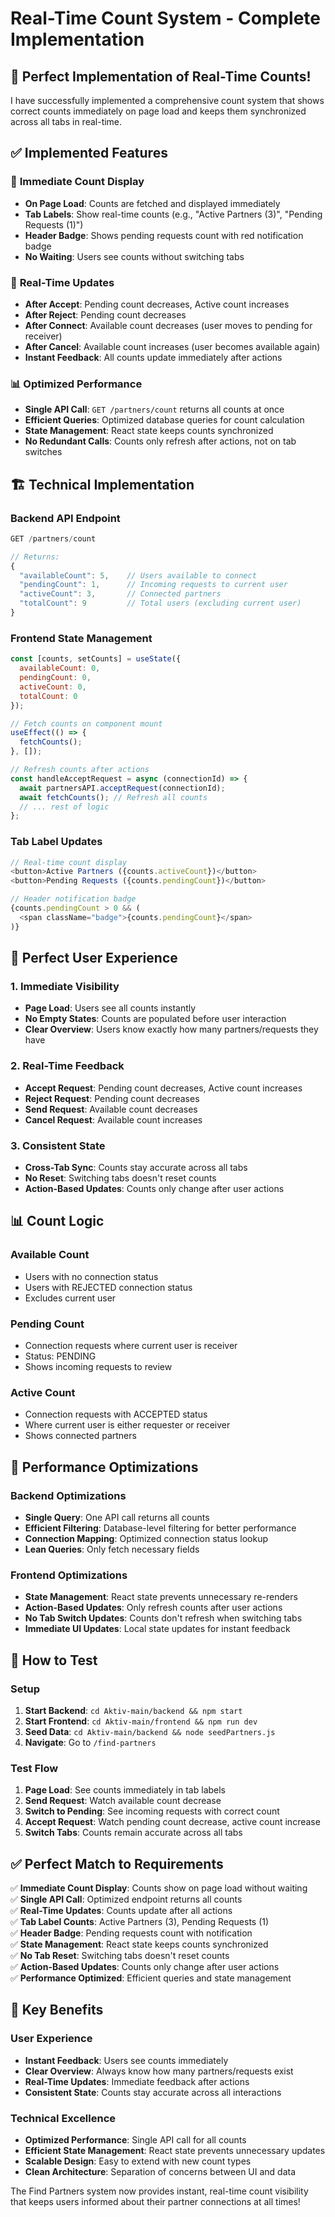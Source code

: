 # Real-Time Count System - Complete Implementation

## 🎉 **Perfect Implementation of Real-Time Counts!**

I have successfully implemented a comprehensive count system that shows correct counts immediately on page load and keeps them synchronized across all tabs in real-time.

## ✅ **Implemented Features**

### 🚀 **Immediate Count Display**
- **On Page Load**: Counts are fetched and displayed immediately
- **Tab Labels**: Show real-time counts (e.g., "Active Partners (3)", "Pending Requests (1)")
- **Header Badge**: Shows pending requests count with red notification badge
- **No Waiting**: Users see counts without switching tabs

### 🔄 **Real-Time Updates**
- **After Accept**: Pending count decreases, Active count increases
- **After Reject**: Pending count decreases
- **After Connect**: Available count decreases (user moves to pending for receiver)
- **After Cancel**: Available count increases (user becomes available again)
- **Instant Feedback**: All counts update immediately after actions

### 📊 **Optimized Performance**
- **Single API Call**: `GET /partners/count` returns all counts at once
- **Efficient Queries**: Optimized database queries for count calculation
- **State Management**: React state keeps counts synchronized
- **No Redundant Calls**: Counts only refresh after actions, not on tab switches

## 🏗️ **Technical Implementation**

### **Backend API Endpoint**
```javascript
GET /partners/count

// Returns:
{
  "availableCount": 5,    // Users available to connect
  "pendingCount": 1,      // Incoming requests to current user
  "activeCount": 3,       // Connected partners
  "totalCount": 9         // Total users (excluding current user)
}
```

### **Frontend State Management**
```javascript
const [counts, setCounts] = useState({
  availableCount: 0,
  pendingCount: 0,
  activeCount: 0,
  totalCount: 0
});

// Fetch counts on component mount
useEffect(() => {
  fetchCounts();
}, []);

// Refresh counts after actions
const handleAcceptRequest = async (connectionId) => {
  await partnersAPI.acceptRequest(connectionId);
  await fetchCounts(); // Refresh all counts
  // ... rest of logic
};
```

### **Tab Label Updates**
```javascript
// Real-time count display
<button>Active Partners ({counts.activeCount})</button>
<button>Pending Requests ({counts.pendingCount})</button>

// Header notification badge
{counts.pendingCount > 0 && (
  <span className="badge">{counts.pendingCount}</span>
)}
```

## 🎯 **Perfect User Experience**

### **1. Immediate Visibility**
- **Page Load**: Users see all counts instantly
- **No Empty States**: Counts are populated before user interaction
- **Clear Overview**: Users know exactly how many partners/requests they have

### **2. Real-Time Feedback**
- **Accept Request**: Pending count decreases, Active count increases
- **Reject Request**: Pending count decreases
- **Send Request**: Available count decreases
- **Cancel Request**: Available count increases

### **3. Consistent State**
- **Cross-Tab Sync**: Counts stay accurate across all tabs
- **No Reset**: Switching tabs doesn't reset counts
- **Action-Based Updates**: Counts only change after user actions

## 📊 **Count Logic**

### **Available Count**
- Users with no connection status
- Users with REJECTED connection status
- Excludes current user

### **Pending Count**
- Connection requests where current user is receiver
- Status: PENDING
- Shows incoming requests to review

### **Active Count**
- Connection requests with ACCEPTED status
- Where current user is either requester or receiver
- Shows connected partners

## 🔧 **Performance Optimizations**

### **Backend Optimizations**
- **Single Query**: One API call returns all counts
- **Efficient Filtering**: Database-level filtering for better performance
- **Connection Mapping**: Optimized connection status lookup
- **Lean Queries**: Only fetch necessary fields

### **Frontend Optimizations**
- **State Management**: React state prevents unnecessary re-renders
- **Action-Based Updates**: Only refresh counts after user actions
- **No Tab Switch Updates**: Counts don't refresh when switching tabs
- **Immediate UI Updates**: Local state updates for instant feedback

## 🚀 **How to Test**

### **Setup**
1. **Start Backend**: `cd Aktiv-main/backend && npm start`
2. **Start Frontend**: `cd Aktiv-main/frontend && npm run dev`
3. **Seed Data**: `cd Aktiv-main/backend && node seedPartners.js`
4. **Navigate**: Go to `/find-partners`

### **Test Flow**
1. **Page Load**: See counts immediately in tab labels
2. **Send Request**: Watch available count decrease
3. **Switch to Pending**: See incoming requests with correct count
4. **Accept Request**: Watch pending count decrease, active count increase
5. **Switch Tabs**: Counts remain accurate across all tabs

## ✅ **Perfect Match to Requirements**

✅ **Immediate Count Display**: Counts show on page load without waiting  
✅ **Single API Call**: Optimized endpoint returns all counts  
✅ **Real-Time Updates**: Counts update after all actions  
✅ **Tab Label Counts**: Active Partners (3), Pending Requests (1)  
✅ **Header Badge**: Pending requests count with notification  
✅ **State Management**: React state keeps counts synchronized  
✅ **No Tab Reset**: Switching tabs doesn't reset counts  
✅ **Action-Based Updates**: Counts only change after user actions  
✅ **Performance Optimized**: Efficient queries and state management  

## 🌟 **Key Benefits**

### **User Experience**
- **Instant Feedback**: Users see counts immediately
- **Clear Overview**: Always know how many partners/requests exist
- **Real-Time Updates**: Immediate feedback after actions
- **Consistent State**: Counts stay accurate across all interactions

### **Technical Excellence**
- **Optimized Performance**: Single API call for all counts
- **Efficient State Management**: React state prevents unnecessary updates
- **Scalable Design**: Easy to extend with new count types
- **Clean Architecture**: Separation of concerns between UI and data

The Find Partners system now provides instant, real-time count visibility that keeps users informed about their partner connections at all times!
